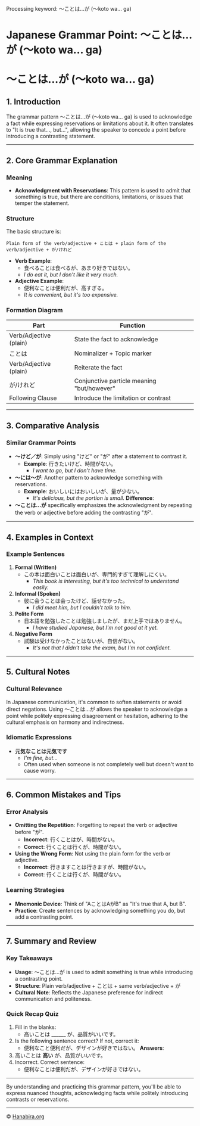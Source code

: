 Processing keyword: ～ことは…が (～koto wa... ga)
# Japanese Grammar Point: ～ことは…が (～koto wa... ga)
# ～ことは…が (～koto wa... ga)
## 1. Introduction
The grammar pattern ～ことは...が (～koto wa... ga) is used to acknowledge a fact while expressing reservations or limitations about it. It often translates to "It is true that..., but...", allowing the speaker to concede a point before introducing a contrasting statement.

---
## 2. Core Grammar Explanation
### Meaning
- **Acknowledgment with Reservations**: This pattern is used to admit that something is true, but there are conditions, limitations, or issues that temper the statement.
### Structure
The basic structure is:
```
Plain form of the verb/adjective + ことは + plain form of the verb/adjective + が/けれど
```
- **Verb Example**:
  - 食べることは食べるが、あまり好きではない。
  - _I do eat it, but I don't like it very much._
- **Adjective Example**:
  - 便利なことは便利だが、高すぎる。
  - _It is convenient, but it's too expensive._
### Formation Diagram
| Part                    | Function                                    |
|-------------------------|---------------------------------------------|
| Verb/Adjective (plain)  | State the fact to acknowledge               |
| ことは                   | Nominalizer + Topic marker                  |
| Verb/Adjective (plain)  | Reiterate the fact                          |
| が/けれど                | Conjunctive particle meaning "but/however"  |
| Following Clause        | Introduce the limitation or contrast        |
---
## 3. Comparative Analysis
### Similar Grammar Points
- **～けど／が**: Simply using "けど" or "が" after a statement to contrast it.
  - **Example**: 行きたいけど、時間がない。
    - _I want to go, but I don't have time._
- **～には～が**: Another pattern to acknowledge something with reservations.
  - **Example**: おいしいにはおいしいが、量が少ない。
    - _It's delicious, but the portion is small._
**Difference**:
- **～ことは...が** specifically emphasizes the acknowledgment by repeating the verb or adjective before adding the contrasting "が".
---
## 4. Examples in Context
### Example Sentences
1. **Formal (Written)**
   - この本は面白いことは面白いが、専門的すぎて理解しにくい。
     - _This book is interesting, but it's too technical to understand easily._
2. **Informal (Spoken)**
   - 彼に会うことは会ったけど、話せなかった。
     - _I did meet him, but I couldn't talk to him._
3. **Polite Form**
   - 日本語を勉強したことは勉強しましたが、まだ上手ではありません。
     - _I have studied Japanese, but I'm not good at it yet._
4. **Negative Form**
   - 試験は受けなかったことはないが、自信がない。
     - _It's not that I didn't take the exam, but I'm not confident._
---
## 5. Cultural Notes
### Cultural Relevance
In Japanese communication, it's common to soften statements or avoid direct negations. Using ～ことは...が allows the speaker to acknowledge a point while politely expressing disagreement or hesitation, adhering to the cultural emphasis on harmony and indirectness.
### Idiomatic Expressions
- **元気なことは元気です**
  - _I'm fine, but..._
  - Often used when someone is not completely well but doesn't want to cause worry.
---
## 6. Common Mistakes and Tips
### Error Analysis
- **Omitting the Repetition**: Forgetting to repeat the verb or adjective before "が".
  - **Incorrect**: 行くことはが、時間がない。
  - **Correct**: 行くことは行くが、時間がない。
- **Using the Wrong Form**: Not using the plain form for the verb or adjective.
  - **Incorrect**: 行きますことは行きますが、時間がない。
  - **Correct**: 行くことは行くが、時間がない。
### Learning Strategies
- **Mnemonic Device**: Think of "AことはAがB" as "It's true that A, but B".
- **Practice**: Create sentences by acknowledging something you do, but add a contrasting point.
---
## 7. Summary and Review
### Key Takeaways
- **Usage**: ～ことは...が is used to admit something is true while introducing a contrasting point.
- **Structure**: Plain verb/adjective + ことは + same verb/adjective + が
- **Cultural Note**: Reflects the Japanese preference for indirect communication and politeness.
### Quick Recap Quiz
1. Fill in the blanks:
   - 高いことは ______ が、品質がいいです。
2. Is the following sentence correct? If not, correct it:
   - 便利なこと便利だが、デザインが好きではない。
**Answers**:
1. 高いことは **高い** が、品質がいいです。
2. Incorrect. Correct sentence:
   - 便利なことは便利だが、デザインが好きではない。
---
By understanding and practicing this grammar pattern, you'll be able to express nuanced thoughts, acknowledging facts while politely introducing contrasts or reservations.


---

© [Hanabira.org](https://hanabira.org)
